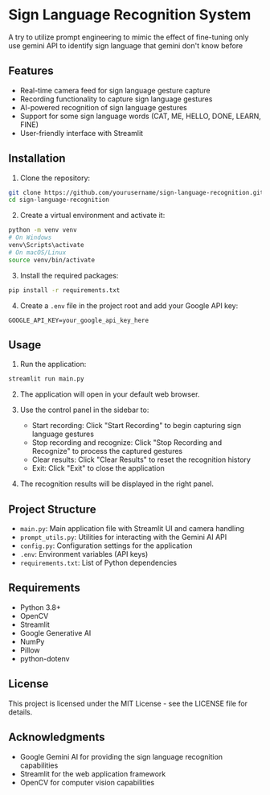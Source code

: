 # Sign Language Recognition System

A try to utilize prompt engineering to mimic the effect of fine-tuning
only use gemini API to identify sign language that gemini don't know before

## Features

- Real-time camera feed for sign language gesture capture
- Recording functionality to capture sign language gestures
- AI-powered recognition of sign language gestures
- Support for some sign language words (CAT, ME, HELLO, DONE, LEARN, FINE)
- User-friendly interface with Streamlit

## Installation

1. Clone the repository:
```bash
git clone https://github.com/yourusername/sign-language-recognition.git
cd sign-language-recognition
```

2. Create a virtual environment and activate it:
```bash
python -m venv venv
# On Windows
venv\Scripts\activate
# On macOS/Linux
source venv/bin/activate
```

3. Install the required packages:
```bash
pip install -r requirements.txt
```

4. Create a `.env` file in the project root and add your Google API key:
```
GOOGLE_API_KEY=your_google_api_key_here
```

## Usage

1. Run the application:
```bash
streamlit run main.py
```

2. The application will open in your default web browser.

3. Use the control panel in the sidebar to:
   - Start recording: Click "Start Recording" to begin capturing sign language gestures
   - Stop recording and recognize: Click "Stop Recording and Recognize" to process the captured gestures
   - Clear results: Click "Clear Results" to reset the recognition history
   - Exit: Click "Exit" to close the application

4. The recognition results will be displayed in the right panel.

## Project Structure

- `main.py`: Main application file with Streamlit UI and camera handling
- `prompt_utils.py`: Utilities for interacting with the Gemini AI API
- `config.py`: Configuration settings for the application
- `.env`: Environment variables (API keys)
- `requirements.txt`: List of Python dependencies

## Requirements

- Python 3.8+
- OpenCV
- Streamlit
- Google Generative AI
- NumPy
- Pillow
- python-dotenv

## License

This project is licensed under the MIT License - see the LICENSE file for details.

## Acknowledgments

- Google Gemini AI for providing the sign language recognition capabilities
- Streamlit for the web application framework
- OpenCV for computer vision capabilities
